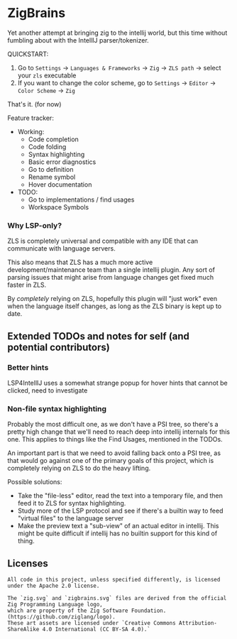 # ZigBrains

<!-- Plugin description -->
Yet another attempt at bringing zig to the intellij world, but this time without fumbling about with the
IntellIJ parser/tokenizer.

QUICKSTART:
1. Go to `Settings` -> `Languages & Frameworks` -> `Zig` -> `ZLS path` -> select your `zls` executable
2. If you want to change the color scheme, go to `Settings` -> `Editor` -> `Color Scheme` -> `Zig`

That's it. (for now)

Feature tracker:
- Working:
  - Code completion
  - Code folding
  - Syntax highlighting
  - Basic error diagnostics
  - Go to definition
  - Rename symbol
  - Hover documentation
- TODO:
  - Go to implementations / find usages
  - Workspace Symbols

### Why LSP-only?

ZLS is completely universal and compatible with any IDE that can communicate with language servers.

This also means that ZLS has a much more active development/maintenance team than a single intellij plugin.
Any sort of parsing issues that might arise from language changes get fixed much faster in ZLS.

By *completely* relying on ZLS, hopefully this plugin will "just work" even when the language itself changes,
as long as the ZLS binary is kept up to date.
<!-- Plugin description end -->

## Extended TODOs and notes for self (and potential contributors)

### Better hints

LSP4IntellIJ uses a somewhat strange popup for hover hints that cannot be clicked, need to investigate

### Non-file syntax highlighting

Probably the most difficult one, as we don't have a PSI tree, so there's a pretty high change that we'll need to
reach deep into intellij internals for this one.
This applies to things like the Find Usages, mentioned in the TODOs.

An important part is that we need to avoid falling back onto a PSI tree, as that would go against one of the primary
goals of this project, which is completely relying on ZLS to do the heavy lifting.

Possible solutions:
- Take the "file-less" editor, read the text into a temporary file, and then feed it to ZLS for syntax highlighting.
- Study more of the LSP protocol and see if there's a builtin way to feed "virtual files" to the language server
- Make the preview text a "sub-view" of an actual editor in intellij. This might be quite difficult if intellij has no
builtin support for this kind of thing.

## Licenses
```
All code in this project, unless specified differently, is licensed under the Apache 2.0 license.
```
```
The `zig.svg` and `zigbrains.svg` files are derived from the official Zig Programming Language logo,
which are property of the Zig Software Foundation. (https://github.com/ziglang/logo).
These art assets are licensed under `Creative Commons Attribution-ShareAlike 4.0 International (CC BY-SA 4.0).`
```
